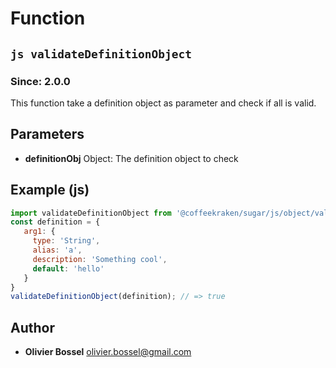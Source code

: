 
# Function


## ```js validateDefinitionObject ```
### Since: 2.0.0

This function take a definition object as parameter and check if all is valid.

## Parameters

- **definitionObj**  Object: The definition object to check



## Example (js)

```js
import validateDefinitionObject from '@coffeekraken/sugar/js/object/validateDefinitionObject';
const definition = {
   arg1: {
     type: 'String',
     alias: 'a',
     description: 'Something cool',
     default: 'hello'
   }
}
validateDefinitionObject(definition); // => true
```


## Author
- **Olivier Bossel** <a href="mailto:olivier.bossel@gmail.com">olivier.bossel@gmail.com</a> 



